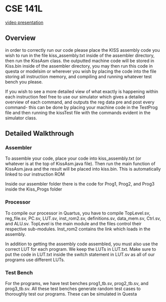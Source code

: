 # CSE 141L

[video presentation](https://drive.google.com/drive/folders/1HmsRpzn0iwFm-ZPn1IrzISTMuJK_Xp3M?usp=sharing)

## Overview
in order to correctly run our code please place the KISS assembly code you wish to run in the 
file kiss_assembly.txt inside of the assembler directory, then run the KissAsm class.
the outputted machine code will be stored in Kiss.bin inside of the assembler directory, 
you may then run this code in questa or modelsim or wherever you wish by placing the code
into the file storing all instruction memory, and compiling and running whatever test bench you please. 

If you wish to see a more detailed view of what exactly is happening within each instruction feel free to use our simulator which gives a detailed overview of each command, and outputs the reg data pre and post every command- this can be done by placing your machine code in the TestProg file and then running the kissTest file with the commands evident in the simulator class.

## Detailed Walkthrough

### Assembler

To assemble your code, place your code into kiss_assembly.txt (or whatever is at the top of KissAsm.java file). Then run the main function of KissAsm.java and the result will be placed into kiss.bin. This is automatically linked to our instruction ROM

Inside our assembler folder there is the code for Prog1, Prog2, and Prog3 inside the Kiss_Progs folder

### Processor

To compile our processor in Quartus, you have to compile TopLevel.sv, reg_file.sv, PC.sv, LUT.sv, inst_rom2.sv, definitions.sv, 
data_mem.sv, Ctrl.sv, and ALU.sv. TopLevel is the main module and the files control their respective sub-modules. Inst_rom2 contains the link which loads in the assembly.

In addition to getting the assembly code assembled, you must also use the correct LUT for each program. We keep the LUTs in LUT.txt. Make sure to put the code in LUT.txt inside 
the switch statement in LUT.sv as all of our programs use different LUTs. 

### Test Bench

For the programs, we have test benches prog1_tb.sv, prog2_tb.sv, and prog3_tb.sv. All these test benches generate random test cases to thoroughly test our programs. These can be 
simulated in Questa